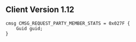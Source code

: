## Client Version 1.12

```rust,ignore
cmsg CMSG_REQUEST_PARTY_MEMBER_STATS = 0x027F {
    Guid guid;    
}

```
